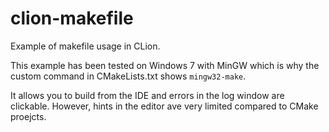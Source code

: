 # clion-makefile

Example of makefile usage in CLion.

This example has been tested on Windows 7 with MinGW which is why the custom command in CMakeLists.txt shows `mingw32-make`.

It allows you to build from the IDE and errors in the log window are clickable. However, hints in the editor ave very limited compared to CMake proejcts.
